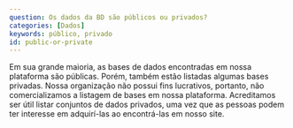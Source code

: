 ```yaml
---
question: Os dados da BD são públicos ou privados?
categories: [Dados]
keywords: público, privado
id: public-or-private
---
```


Em sua grande maioria, as bases de dados encontradas em nossa plataforma são públicas. Porém, também estão listadas algumas bases privadas. Nossa organização não possui fins lucrativos, portanto, não comercializamos a listagem de bases em nossa plataforma. Acreditamos ser útil listar conjuntos de dados privados, uma vez que as pessoas podem ter interesse em adquirí-las ao encontrá-las em nosso site.